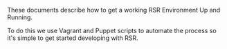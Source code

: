 These documents describe how to get a working RSR Environment Up and Running.

To do this we use Vagrant and Puppet scripts to automate the process so it's simple to get started developing with RSR.